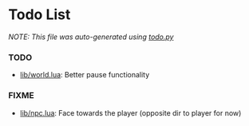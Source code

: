 # Todo List
_NOTE: This file was auto-generated using [todo.py](http://github.com/paulpls/todo)_



### TODO
* [lib/world.lua](lib/world.lua#L155): Better pause functionality



### FIXME
* [lib/npc.lua](lib/npc.lua#L59): Face towards the player (opposite dir to player for now)



